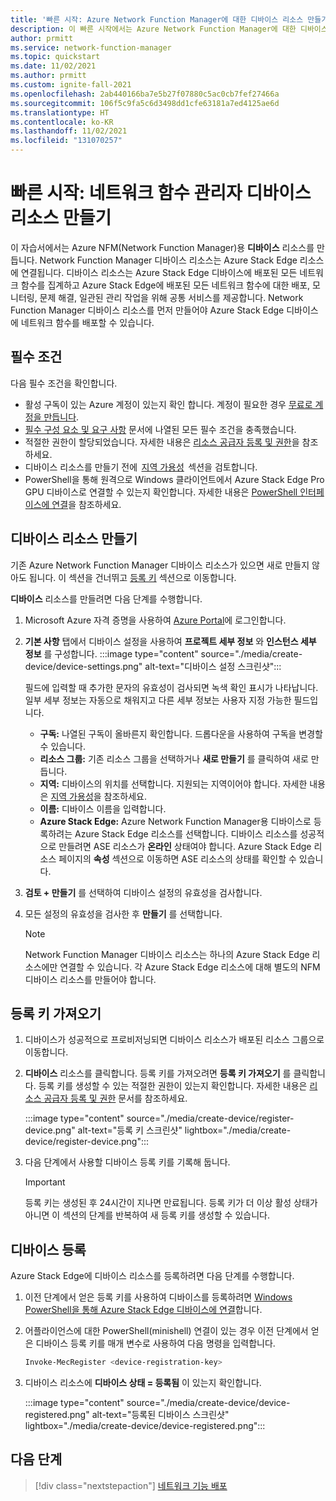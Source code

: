 ```yaml
---
title: '빠른 시작: Azure Network Function Manager에 대한 디바이스 리소스 만들기'
description: 이 빠른 시작에서는 Azure Network Function Manager에 대한 디바이스 리소스를 만드는 방법에 대해 알아봅니다.
author: prmitt
ms.service: network-function-manager
ms.topic: quickstart
ms.date: 11/02/2021
ms.author: prmitt
ms.custom: ignite-fall-2021
ms.openlocfilehash: 2ab440166ba7e5b27f07880c5ac0cb7fef27466a
ms.sourcegitcommit: 106f5c9fa5c6d3498dd1cfe63181a7ed4125ae6d
ms.translationtype: HT
ms.contentlocale: ko-KR
ms.lasthandoff: 11/02/2021
ms.locfileid: "131070257"
---
```

# <a name="quickstart-create-a-network-function-manager-device-resource"></a>빠른 시작: 네트워크 함수 관리자 디바이스 리소스 만들기

이 자습서에서는 Azure NFM(Network Function Manager)용 **디바이스** 리소스를 만듭니다. Network Function Manager 디바이스 리소스는 Azure Stack Edge 리소스에 연결됩니다. 디바이스 리소스는 Azure Stack Edge 디바이스에 배포된 모든 네트워크 함수를 집계하고 Azure Stack Edge에 배포된 모든 네트워크 함수에 대한 배포, 모니터링, 문제 해결, 일관된 관리 작업을 위해 공통 서비스를 제공합니다. Network Function Manager 디바이스 리소스를 먼저 만들어야 Azure Stack Edge 디바이스에 네트워크 함수를 배포할 수 있습니다.

## <a name="prerequisites"></a><a name="pre"></a>필수 조건

다음 필수 조건을 확인합니다.

* 활성 구독이 있는 Azure 계정이 있는지 확인 합니다. 계정이 필요한 경우 [무료로 계정을 만듭니다](https://azure.microsoft.com/free/?WT.mc_id=A261C142F).
* [필수 구성 요소 및 요구 사항](requirements.md) 문서에 나열된 모든 필수 조건을 충족했습니다.
* 적절한 권한이 할당되었습니다. 자세한 내용은 [리소스 공급자 등록 및 권한](resources-permissions.md)을 참조하세요.
* 디바이스 리소스를 만들기 전에  [지역 가용성](overview.md#regions)  섹션을 검토합니다.
* PowerShell을 통해 원격으로 Windows 클라이언트에서 Azure Stack Edge Pro GPU 디바이스로 연결할 수 있는지 확인합니다. 자세한 내용은 [PowerShell 인터페이스에 연결](../databox-online/azure-stack-edge-gpu-connect-powershell-interface.md#connect-to-the-powershell-interface)을 참조하세요.

## <a name="create-a-device-resource"></a><a name="create"></a>디바이스 리소스 만들기

기존 Azure Network Function Manager 디바이스 리소스가 있으면 새로 만들지 않아도 됩니다. 이 섹션을 건너뛰고 [등록 키](#key) 섹션으로 이동합니다.

**디바이스** 리소스를 만들려면 다음 단계를 수행합니다.

1. Microsoft Azure 자격 증명을 사용하여 [Azure Portal](https://portal.azure.com)에 로그인합니다.

1. **기본 사항** 탭에서 디바이스 설정을 사용하여 **프로젝트 세부 정보** 와 **인스턴스 세부 정보** 를 구성합니다.
   :::image type="content" source="./media/create-device/device-settings.png" alt-text="디바이스 설정 스크린샷":::

   필드에 입력할 때 추가한 문자의 유효성이 검사되면 녹색 확인 표시가 나타납니다. 일부 세부 정보는 자동으로 채워지고 다른 세부 정보는 사용자 지정 가능한 필드입니다.

   * **구독:** 나열된 구독이 올바른지 확인합니다. 드롭다운을 사용하여 구독을 변경할 수 있습니다.
   * **리소스 그룹:** 기존 리소스 그룹을 선택하거나 **새로 만들기** 를 클릭하여 새로 만듭니다.
   * **지역:** 디바이스의 위치를 선택합니다. 지원되는 지역이어야 합니다. 자세한 내용은 [지역 가용성](overview.md#regions)을 참조하세요.
   * **이름:** 디바이스 이름을 입력합니다.
   * **Azure Stack Edge:** Azure Network Function Manager용 디바이스로 등록하려는 Azure Stack Edge 리소스를 선택합니다. 디바이스 리소스를 성공적으로 만들려면 ASE 리소스가 **온라인** 상태여야 합니다. Azure Stack Edge 리소스 페이지의 **속성** 섹션으로 이동하면 ASE 리소스의 상태를 확인할 수 있습니다.
1. **검토 + 만들기** 를 선택하여 디바이스 설정의 유효성을 검사합니다.
1. 모든 설정의 유효성을 검사한 후 **만들기** 를 선택합니다.
   
   >[!NOTE]
   >Network Function Manager 디바이스 리소스는 하나의 Azure Stack Edge 리소스에만 연결할 수 있습니다. 각 Azure Stack Edge 리소스에 대해 별도의 NFM 디바이스 리소스를 만들어야 합니다.
   >

## <a name="get-the-registration-key"></a><a name="key"></a>등록 키 가져오기

1. 디바이스가 성공적으로 프로비저닝되면 디바이스 리소스가 배포된 리소스 그룹으로 이동합니다.
1. **디바이스** 리소스를 클릭합니다. 등록 키를 가져오려면 **등록 키 가져오기** 를 클릭합니다. 등록 키를 생성할 수 있는 적절한 권한이 있는지 확인합니다. 자세한 내용은 [리소스 공급자 등록 및 권한](resources-permissions.md) 문서를 참조하세요.

   :::image type="content" source="./media/create-device/register-device.png" alt-text="등록 키 스크린샷" lightbox="./media/create-device/register-device.png":::
1. 다음 단계에서 사용할 디바이스 등록 키를 기록해 둡니다.

   > [!IMPORTANT]
   > 등록 키는 생성된 후 24시간이 지나면 만료됩니다. 등록 키가 더 이상 활성 상태가 아니면 이 섹션의 단계를 반복하여 새 등록 키를 생성할 수 있습니다.
   >

## <a name="register-the-device"></a><a name="registration"></a>디바이스 등록

Azure Stack Edge에 디바이스 리소스를 등록하려면 다음 단계를 수행합니다.

1. 이전 단계에서 얻은 등록 키를 사용하여 디바이스를 등록하려면 [Windows PowerShell을 통해 Azure Stack Edge 디바이스에 연결](../databox-online/azure-stack-edge-gpu-connect-powershell-interface.md#connect-to-the-powershell-interface)합니다.

1. 어플라이언스에 대한 PowerShell(minishell) 연결이 있는 경우 이전 단계에서 얻은 디바이스 등록 키를 매개 변수로 사용하여 다음 명령을 입력합니다.
   ```powershell
   Invoke-MecRegister <device-registration-key>
   ```

1. 디바이스 리소스에 **디바이스 상태 = 등록됨** 이 있는지 확인합니다.

   :::image type="content" source="./media/create-device/device-registered.png" alt-text="등록된 디바이스 스크린샷" lightbox="./media/create-device/device-registered.png":::
 
## <a name="next-steps"></a>다음 단계

> [!div class="nextstepaction"]
> [네트워크 기능 배포](deploy-functions.md)
